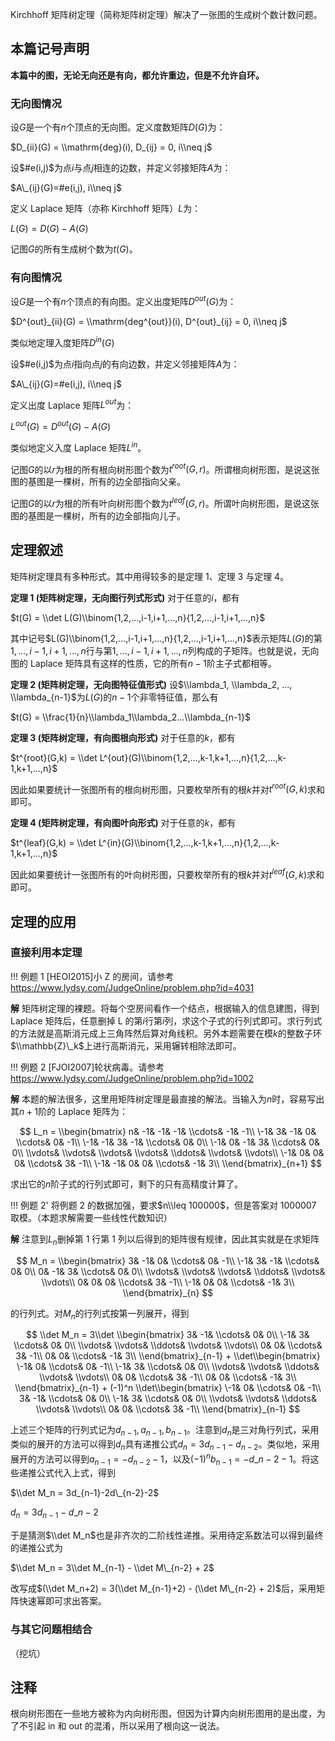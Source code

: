Kirchhoff 矩阵树定理（简称矩阵树定理）解决了一张图的生成树个数计数问题。

## 本篇记号声明

**本篇中的图，无论无向还是有向，都允许重边，但是不允许自环。**

### 无向图情况

设$G$是一个有$n$个顶点的无向图。定义度数矩阵$D(G)$为：

$D_{ii}(G) = \\mathrm{deg}(i), D_{ij} = 0, i\\neq j$ 

设$#e(i,j)$为点$i$与点$j$相连的边数，并定义邻接矩阵$A$为：

$A\_{ij}(G)=#e(i,j), i\\neq j$ 

定义 Laplace 矩阵（亦称 Kirchhoff 矩阵）$L$为：

$L(G) = D(G) - A(G)$

记图$G$的所有生成树个数为$t(G)$。

### 有向图情况

设$G$是一个有$n$个顶点的有向图。定义出度矩阵$D^{out}(G)$为：

$D^{out}_{ii}(G) = \\mathrm{deg^{out}}(i), D^{out}_{ij} = 0, i\\neq j$ 

类似地定理入度矩阵$D^{in}(G)$

设$#e(i,j)$为点$i$指向点$j$的有向边数，并定义邻接矩阵$A$为：

$A\_{ij}(G)=#e(i,j), i\\neq j$ 

定义出度 Laplace 矩阵$L^{out}$为：

$L^{out}(G) = D^{out}(G) - A(G)$

类似地定义入度 Laplace 矩阵$L^{in}$。

记图$G$的以$r$为根的所有根向树形图个数为$t^{root}(G,r)$。所谓根向树形图，是说这张图的基图是一棵树，所有的边全部指向父亲。

记图$G$的以$r$为根的所有叶向树形图个数为$t^{leaf}(G,r)$。所谓叶向树形图，是说这张图的基图是一棵树，所有的边全部指向儿子。

## 定理叙述

矩阵树定理具有多种形式。其中用得较多的是定理 1、定理 3 与定理 4。

**定理 1 (矩阵树定理，无向图行列式形式)** 对于任意的$i$，都有

$t(G) = \\det L(G)\\binom{1,2,...,i-1,i+1,...,n}{1,2,...,i-1,i+1,...,n}$

其中记号$L(G)\\binom{1,2,...,i-1,i+1,...,n}{1,2,...,i-1,i+1,...,n}$表示矩阵$L(G)$的第$1,...,i-1,i+1,...,n$行与第$1,...,i-1,i+1,...,n$列构成的子矩阵。也就是说，无向图的 Laplace 矩阵具有这样的性质，它的所有$n-1$阶主子式都相等。

**定理 2 (矩阵树定理，无向图特征值形式)** 设$\\lambda_1, \\lambda_2, ..., \\lambda_{n-1}$为$L(G)$的$n - 1$个非零特征值，那么有

$t(G) = \\frac{1}{n}\\lambda_1\\lambda_2...\\lambda_{n-1}$

**定理 3 (矩阵树定理，有向图根向形式)** 对于任意的$k$，都有

$t^{root}(G,k) = \\det L^{out}(G)\\binom{1,2,...,k-1,k+1,...,n}{1,2,...,k-1,k+1,...,n}$

因此如果要统计一张图所有的根向树形图，只要枚举所有的根$k$并对$t^{root}(G,k)$求和即可。

**定理 4 (矩阵树定理，有向图叶向形式)** 对于任意的$k$，都有

$t^{leaf}(G,k) = \\det L^{in}(G)\\binom{1,2,...,k-1,k+1,...,n}{1,2,...,k-1,k+1,...,n}$

因此如果要统计一张图所有的叶向树形图，只要枚举所有的根$k$并对$t^{leaf}(G,k)$求和即可。

## 定理的应用

### 直接利用本定理

!!! 例题 1
    [HEOI2015]小 Z 的房间，请参考<https://www.lydsy.com/JudgeOnline/problem.php?id=4031>

**解** 矩阵树定理的裸题。将每个空房间看作一个结点，根据输入的信息建图，得到 Laplace 矩阵后，任意删掉 L 的第$i$行第$i$列，求这个子式的行列式即可。求行列式的方法就是高斯消元成上三角阵然后算对角线积。另外本题需要在模$k$的整数子环$\\mathbb{Z}\_k$上进行高斯消元，采用辗转相除法即可。

!!! 例题 2
    [FJOI2007]轮状病毒。请参考<https://www.lydsy.com/JudgeOnline/problem.php?id=1002>

**解** 本题的解法很多，这里用矩阵树定理是最直接的解法。当输入为$n$时，容易写出其$n+1$阶的 Laplace 矩阵为：

$$
L_n = \\begin{bmatrix}
n&	-1&	-1&	-1&	\\cdots&	-1&	-1\\
\-1&	3&	-1&	0&	\\cdots&	0&	-1\\
\-1&	-1&	3&	-1&	\\cdots&	0&	0\\
\-1&	0&	-1&	3&	\\cdots&	0&	0\\
\\vdots&	\\vdots&	\\vdots&	\\vdots&	\\ddots&	\\vdots&	\\vdots\\
\-1&	0&	0&	0&	\\cdots&	3&	-1\\
\-1&	-1&	0&	0&	\\cdots&	-1&	3\\
\\end{bmatrix}_{n+1}
$$

求出它的$n$阶子式的行列式即可，剩下的只有高精度计算了。

!!! 例题 2'
    将例题 2 的数据加强，要求$n\\leq 100000$，但是答案对 1000007 取模。（本题求解需要一些线性代数知识）

**解** 注意到$L_n$删掉第 1 行第 1 列以后得到的矩阵很有规律，因此其实就是在求矩阵

$$
M_n = \\begin{bmatrix}
3&	-1&	0&	\\cdots&	0&	-1\\
\-1&	3&	-1&	\\cdots&	0&	0\\
0&	-1&	3&	\\cdots&	0&	0\\
\\vdots&	\\vdots&	\\vdots&	\\ddots&	\\vdots&	\\vdots\\
0&	0&	0&	\\cdots&	3&	-1\\
\-1&	0&	0&	\\cdots&	-1&	3\\
\\end{bmatrix}_{n}
$$

的行列式。对$M_n$的行列式按第一列展开，得到

$$
\\det M_n = 3\\det \\begin{bmatrix}
3&	-1&	\\cdots&	0&	0\\
\-1&	3&	\\cdots&	0&	0\\
\\vdots&	\\vdots&	\\ddots&	\\vdots&	\\vdots\\
0&	0&	\\cdots&	3&	-1\\
0&	0&	\\cdots&	-1&	3\\
\\end{bmatrix}_{n-1} + \\det\\begin{bmatrix}
\-1&	0&	\\cdots&	0&	-1\\
\-1&	3&	\\cdots&	0&	0\\
\\vdots&	\\vdots&	\\ddots&	\\vdots&	\\vdots\\
0&	0&	\\cdots&	3&	-1\\
0&	0&	\\cdots&	-1&	3\\
\\end{bmatrix}_{n-1} + (-1)^n \\det\\begin{bmatrix}
\-1&	0&	\\cdots&	0&	-1\\
3&	-1&	\\cdots&	0&	0\\
\-1&	3&	\\cdots&	0&	0\\
\\vdots&	\\vdots&	\\ddots&	\\vdots&	\\vdots\\
0&	0&	\\cdots&	3&	-1\\
\\end{bmatrix}_{n-1}
$$

上述三个矩阵的行列式记为$d_{n-1}, a_{n-1}, b_{n-1}$。注意到$d_n$是三对角行列式，采用类似的展开的方法可以得到$d_n$具有递推公式$d_n=3d_{n-1}-d_{n-2}$。类似地，采用展开的方法可以得到$a_{n-1}=-d_{n-2}-1$，以及$(-1)^n b_{n-1}=-d\_{n-2}-1$。将这些递推公式代入上式，得到

$\\det M_n = 3d_{n-1}-2d\_{n-2}-2$

$d_n = 3d_{n-1}-d\_{n-2}$

于是猜测$\\det M_n$也是非齐次的二阶线性递推。采用待定系数法可以得到最终的递推公式为

$\\det M_n = 3\\det M_{n-1} - \\det M\_{n-2} + 2$

改写成$(\\det M_n+2) = 3(\\det M_{n-1}+2) - (\\det M\_{n-2} + 2)$后，采用矩阵快速幂即可求出答案。

### 与其它问题相结合

（挖坑）

## 注释

根向树形图在一些地方被称为内向树形图，但因为计算内向树形图用的是出度，为了不引起 in 和 out 的混淆，所以采用了根向这一说法。
